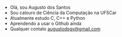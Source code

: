 - Olá, sou Augusto dos Santos
- Sou calouro de Ciência da Computação na UFSCar
- Atualmente estudo C, C++ e Python
- Aprendendo a usar o Github ainda
- Qualquer contato augustodsgv@gmail.com


